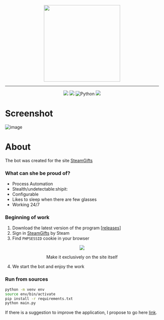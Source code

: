 <div align="center">
  <img src="https://user-images.githubusercontent.com/84909252/221827123-c7fd5d1e-7f6b-4d78-a225-4491305b6a87.png" height="250"/>
</div>

---

<div align="center">
  
  [![](https://img.shields.io/github/v/release/PalmaLuv/SteamGiftBot?include_prereleases&label=Version&color=blueviolet)](https://github.com/PalmaLuv/SteamGiftBot/releases/latest)
  [![](https://img.shields.io/github/license/PalmaLuv/SteamGiftBot?color=%231E90FF)](LICENSE)
  ![Python](https://img.shields.io/badge/Python_Version-3.9--3.9.6-yellow?logo=python)
  [![](https://img.shields.io/github/downloads/PalmaLuv/SteamGiftBot/total.svg?label=Downloads&logo=github&cacheSeconds=600&color=blueviolet)](https://github.com/PalmaLuv/SteamGiftBot/releases)
</div>

# Screenshot

![image](https://user-images.githubusercontent.com/84909252/221831714-ad9ba053-5f33-4180-b4cd-1c4ba9c2df72.jpg)

# About
The bot was created for the site [SteamGifts](https://www.steamgifts.com/)
### What can she be proud of?
- Process Automation
- Stealth/undetectable:shipit:
- Сonfigurable
- Likes to sleep when there are few glasses
- Working 24/7

### Beginning of work

1. Download the latest version of the program [[releases](https://github.com/PalmaLuv/SteamGiftBot/releases)]
2. Sign in [SteamGifts](https://www.steamgifts.com/) by Steam
3. Find `PHPSESSID` cookie in your browser

<p align="center"> 
  <img src="https://user-images.githubusercontent.com/84909252/211176701-6f0cedb7-7706-4ba0-b36e-3e57719b6f0a.png"/>
</p>
<p align="center">Make it exclusively on the site itself</p>

4. We start the bot and enjoy the work

### Run from sources

```bash
python -m venv env 
source env/bin/activate
pip install -r requirements.txt
python main.py
```
If there is a suggestion to improve the application, I propose to go here [link](https://github.com/PalmaLuv/SteamGiftBot/discussions/6).

